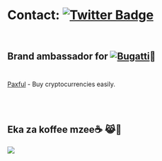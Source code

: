 # Contact:   [![Twitter Badge](https://img.shields.io/badge/Twitter-black?style=for-the-badge&logo=Twitter&logoColor=white)](https://x.com/@ricgeddy)<br><br>
## Brand ambassador for [![Bugatti](https://aleen42.github.io/badges/src/bugatti.svg)](https://bugatti.com)🌚<br><br>

[Paxful](https://paxful.com/register?r=KmdA11VGrdV) - Buy cryptocurrencies easily.<br><br><br><br>
## Eka za koffee mzee☕ 😹🗿
[![](https://img.shields.io/badge/Buy_Me_A_Coffee-FFDD00?style=for-the-badge&logo=buy-me-a-coffee&logoColor=black)](https://buymeacoffee.com/adityankaran)

<!---savvydarknight/savvydarknight is a ✨ special ✨ repository because its `README.md` (this file) appears on your GitHub profile.You can click the Preview link to take a look at your changes.--->

